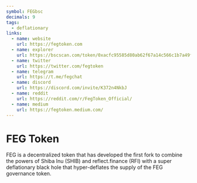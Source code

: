 ```yaml
---
symbol: FEGbsc
decimals: 9
tags:
  - deflationary
links:
  - name: website
    url: https://fegtoken.com
  - name: explorer
    url: https://bscscan.com/token/0xacfc95585d80ab62f67a14c566c1b7a49fe91167
  - name: twitter
    url: https://twitter.com/fegtoken
  - name: telegram
    url: https://t.me/fegchat
  - name: discord
    url: https://discord.com/invite/K372n4NkbJ
  - name: reddit
    url: https://reddit.com/r/FegToken_Official/
  - name: medium
    url: https://fegtoken.medium.com/
---
```


# FEG Token

FEG is a decentralized token that has developed the first fork to combine the powers of Shiba Inu (SHIB) and reflect.finance (RFI) with a super deflationary black hole that hyper-deflates the supply of the FEG governance token.
